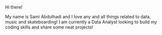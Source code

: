 Hi there! 

My name is Sami Abdulhadi and I love any and all things related to data, music and skateboarding! I am currently a Data Analyst looking to build my coding skills and share some neat projects!
